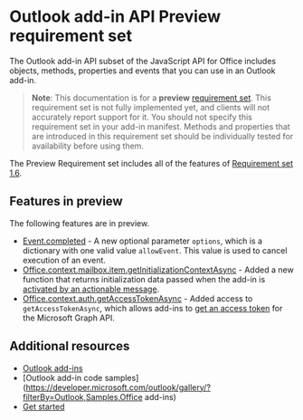 # Outlook add-in API Preview requirement set

The Outlook add-in API subset of the JavaScript API for Office includes objects, methods, properties and events that you can use in an Outlook add-in.

> **Note**: This documentation is for a **preview** [requirement set](tutorial-api-requirement-sets.html). This requirement set is not fully implemented yet, and clients will not accurately report support for it. You should not specify this requirement set in your add-in manifest. Methods and properties that are introduced in this requirement set should be individually tested for availability before using them.

The Preview Requirement set includes all of the features of [Requirement set 1.6](../1.6/index.md). 

## Features in preview

The following features are in preview.

- [Event.completed](https://dev.office.com/reference/add-ins/outlook/preview/Event?product=outlook&version=preview#completedoptions) - A new optional parameter `options`, which is a dictionary with one valid value `allowEvent`. This value is used to cancel execution of an event.
- [Office.context.mailbox.item.getInitializationContextAsync](https://dev.office.com/reference/add-ins/outlook/preview/Office.context.mailbox.item?product=outlook&version=preview#getinitializationcontextasync) - Added a new function that returns initialization data passed when the add-in is [activated by an actionable message](https://docs.microsoft.com/outlook/actionable-messages/invoke-add-in-from-actionable-message).
- [Office.context.auth.getAccessTokenAsync](https://dev.office.com/reference/add-ins/shared/office.context.auth.getAccessTokenAsync?product=outlook) - Added access to `getAccessTokenAsync`, which allows add-ins to [get an access token](https://docs.microsoft.com/outlook/add-ins/authenticate-a-user-with-an-sso-token) for the Microsoft Graph API.

## Additional resources

- [Outlook add-ins](https://docs.microsoft.com/outlook/add-ins/)
- [Outlook add-in code samples](https://developer.microsoft.com/outlook/gallery/?filterBy=Outlook,Samples,Office add-ins)
- [Get started](https://docs.microsoft.com/outlook/add-ins/quick-start)
